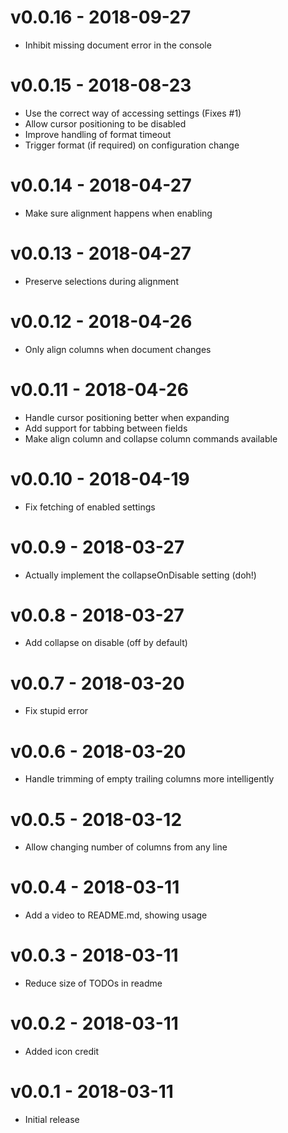 # v0.0.16 - 2018-09-27
- Inhibit missing document error in the console

# v0.0.15 - 2018-08-23
- Use the correct way of accessing settings (Fixes #1)
- Allow cursor positioning to be disabled
- Improve handling of format timeout
- Trigger format (if required) on configuration change

# v0.0.14 - 2018-04-27
- Make sure alignment happens when enabling

# v0.0.13 - 2018-04-27
- Preserve selections during alignment

# v0.0.12 - 2018-04-26
- Only align columns when document changes

# v0.0.11 - 2018-04-26
- Handle cursor positioning better when expanding
- Add support for tabbing between fields
- Make align column and collapse column commands available

# v0.0.10 - 2018-04-19
- Fix fetching of enabled settings

# v0.0.9 - 2018-03-27
- Actually implement the collapseOnDisable setting (doh!)

# v0.0.8 - 2018-03-27
- Add collapse on disable (off by default)

# v0.0.7 - 2018-03-20
- Fix stupid error

# v0.0.6 - 2018-03-20
- Handle trimming of empty trailing columns more intelligently

# v0.0.5 - 2018-03-12
- Allow changing number of columns from any line

# v0.0.4 - 2018-03-11
- Add a video to README.md, showing usage

# v0.0.3 - 2018-03-11
- Reduce size of TODOs in readme

# v0.0.2 - 2018-03-11
- Added icon credit

# v0.0.1 - 2018-03-11
- Initial release

